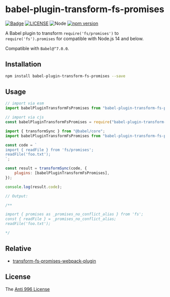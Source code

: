 # babel-plugin-transform-fs-promises

[![Badge](https://img.shields.io/badge/link-996.icu-%23FF4D5B.svg?style=flat-square)](https://996.icu/#/en_US)
[![LICENSE](https://img.shields.io/badge/license-Anti%20996-blue.svg?style=flat-square)](https://github.com/996icu/996.ICU/blob/master/LICENSE)
![Node](https://img.shields.io/badge/node-%3E=14-blue.svg?style=flat-square)
[![npm version](https://badge.fury.io/js/babel-plugin-transform-fs-promises.svg)](https://badge.fury.io/js/babel-plugin-transform-fs-promises)

A Babel plugin to transform `require('fs/promises')` to `require('fs').promises` for compatible with Node.js 14 and below.

Compatible with `Babel@^7.0.0`.

## Installation

```bash
npm install babel-plugin-transform-fs-promises --save
```

## Usage

```js
// import via esm
import babelPluginTransformFsPromises from "babel-plugin-transform-fs-promises";

// import via cjs
const babelPluginTransformFsPromises = require("babel-plugin-transform-fs-promises");
```

```js
import { transformSync } from "@babel/core";
import babelPluginTransformFsPromises from "babel-plugin-transform-fs-promises";

const code = `
import { readFile } from 'fs/promises';
readFile('foo.txt');
`;

const result = transformSync(code, {
    plugins: [babelPluginTransformFsPromises],
});

console.log(result.code);

// Output:

/**

import { promises as _promises_no_conflict_alias } from 'fs';
const { readFile } = _promises_no_conflict_alias;
readFile('foo.txt');

*/
```

## Relative

- [transform-fs-promises-webpack-plugin](https://github.com/axetroy/transform-fs-promises-webpack-plugin)

## License

The [Anti 996 License](LICENSE)
